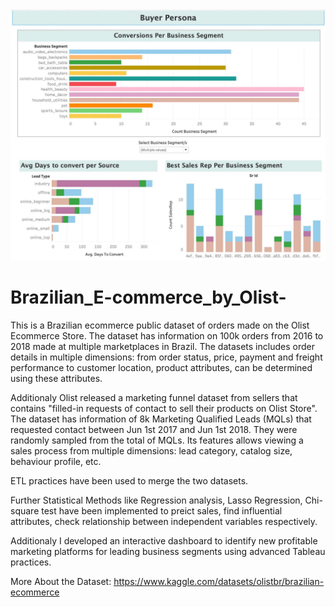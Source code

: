 <img src="https://github.com/ManviMalhotra/Brazilian_E-commerce_by_Olist-/blob/main/Picture2.jpg" alt="Alt text" title="Optional title">

# Brazilian_E-commerce_by_Olist-
 This is a Brazilian ecommerce public dataset of orders made on the Olist Ecommerce Store. The dataset has information on 100k orders from 2016 to 2018 made at multiple marketplaces in Brazil. 
The datasets includes order details in multiple dimensions: from order status, price, payment and freight performance to customer location, product attributes, can be determined using these attributes.


Additionaly Olist released a marketing funnel dataset from sellers that contains "filled-in requests of contact to sell their products on Olist Store". The dataset has information of 8k Marketing Qualified Leads (MQLs) that requested contact between Jun 1st 2017 and Jun 1st 2018. They were randomly sampled from the total of MQLs.
Its features allows viewing a sales process from multiple dimensions: lead category, catalog size, behaviour profile, etc.

ETL practices have been used to merge the two datasets. 

Further Statistical Methods like Regression analysis, Lasso Regression, Chi-square test have been implemented to preict sales, find influential attributes, check relationship between independent variables respectively. 

Additionaly I developed an interactive dashboard to identify new profitable marketing platforms for leading business segments using advanced Tableau practices.

More About the Dataset: 
https://www.kaggle.com/datasets/olistbr/brazilian-ecommerce

